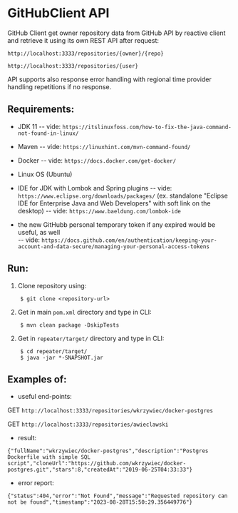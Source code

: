 # GitHubClient API

GitHub Client get owner repository data from GitHub API by reactive client and retrieve it using its own REST API after request: 

`http://localhost:3333/repositories/{owner}/{repo}`

`http://localhost:3333/repositories/{user}`

API supports also response error handling with regional time provider handling repetitions if no response. 


## Requirements:

 - JDK 11 
 -- vide: `https://itslinuxfoss.com/how-to-fix-the-java-command-not-found-in-linux/`

 - Maven 
 -- vide: `https://linuxhint.com/mvn-command-found/`

 - Docker 
 -- vide: `https://docs.docker.com/get-docker/`

 - Linux OS (Ubuntu)

 - IDE for JDK with Lombok and Spring plugins 
 -- vide: `https://www.eclipse.org/downloads/packages/`
   (ex. standalone "Eclipse IDE for Enterprise Java and Web Developers" with soft link on the desktop) 
 -- vide: `https://www.baeldung.com/lombok-ide`	

  - the new GitHubb personal temporary token if any expired would be useful, as well  
  -- vide: `https://docs.github.com/en/authentication/keeping-your-account-and-data-secure/managing-your-personal-access-tokens`
 

## Run:

1. Clone repository using: 
```
	$ git clone <repository-url> 
```
2. Get in main `pom.xml` directory and type in CLI:   
```
	$ mvn clean package -DskipTests
```
2. Get in `repeater/target/` directory and type in CLI:
```
	$ cd repeater/target/
	$ java -jar *-SNAPSHOT.jar
``` 


## Examples of:

- useful end-points:

 GET `http://localhost:3333/repositories/wkrzywiec/docker-postgres`

 GET `http://localhost:3333/repositories/awieclawski`


- result:

 `{"fullName":"wkrzywiec/docker-postgres","description":"Postgres Dockerfile with simple SQL script","cloneUrl":"https://github.com/wkrzywiec/docker-postgres.git","stars":8,"createdAt":"2019-06-25T04:33:33"}`

- error report:

 `{"status":404,"error":"Not Found","message":"Requested repository can not be found","timestamp":"2023-08-28T15:50:29.356449776"}`

